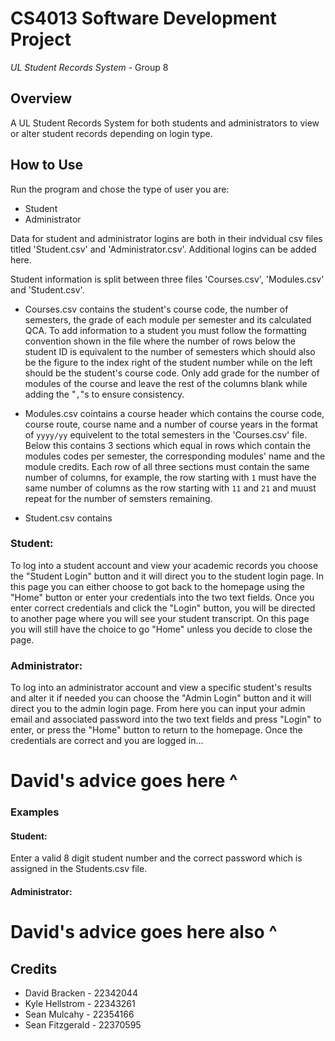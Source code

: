 CS4013 Software Development Project
=
*UL Student Records System*  - Group 8

## Overview
A UL Student Records System for both students and administrators to view or alter student records depending on login type.

## How to Use
Run the program and chose the type of user you are:
* Student
* Administrator

Data for student and administrator logins are both in their indvidual csv files titled 'Student.csv' and 'Administrator.csv'. Additional logins can be added here.

Student information is split between three files 'Courses.csv', 'Modules.csv' and 'Student.csv'.
* Courses.csv contains the student's course code, the number of semesters, the grade of each module per semester and its calculated QCA. To add information to a student you must follow the formatting convention shown in the file where the number of rows below the student ID is equivalent to the number of semesters which should also be the figure to the index right of the student number while on the left should be the student's course code. Only add grade for the number of modules of the course and leave the rest of the columns blank while adding the "`,`"s to ensure consistency.

* Modules.csv cointains a course header which contains the course code, course route, course name and a number of course years in the format of `yyyy/yy` equivelent to the total semesters in the 'Courses.csv' file. Below this contains 3 sections which equal in rows which contain the modules codes per semester, the corresponding modules' name and the module credits. Each row of all three sections must contain the same number of columns, for example, the row starting with `1` must have the same number of columns as the row starting with `11` and `21` and muust repeat for the number of semsters remaining. 

* Student.csv contains


### **Student:**
To log into a student account and view your academic records you choose the "Student Login" button and it will direct you to the student login page. In this page you can either choose to got back to the homepage using the "Home" button or enter your credentials into the two text fields. Once you enter correct credentials and click the "Login" button, you will be directed to another page where you will see your student transcript. On this page you will still have the choice to go "Home" unless you decide to close the page.

### **Administrator:**
To log into an administrator account and view a specific student's results and alter it if needed you can choose the "Admin Login" button and it will direct you to the admin login page. From here you can input your admin email and associated password into the two text fields and press "Login" to enter, or press the "Home" button to return to the homepage. Once the credentials are correct and you are logged in... 
# David's advice goes here ^

### **Examples**
#### **Student:**
Enter a valid 8 digit student number and the correct password which is assigned in the Students.csv file.

#### **Administrator:**
# David's advice goes here also ^
## Credits
  - David Bracken - 22342044
  - Kyle Hellstrom - 22343261
  - Sean Mulcahy - 22354166
  - Sean Fitzgerald - 22370595
